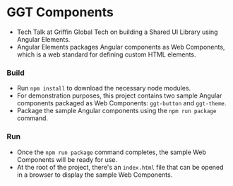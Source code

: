 # GGT Components

- Tech Talk at Griffin Global Tech on building a Shared UI Library using Angular Elements.
- Angular Elements packages Angular components as Web Components, which is a web standard for defining custom HTML elements.

### Build

- Run `npm install` to download the necessary node modules.
- For demonstration purposes, this project contains two sample Angular components packaged as Web Components: `ggt-button` and `ggt-theme`.
- Package the sample Angular components using the `npm run package` command.

### Run

- Once the `npm run package` command completes, the sample Web Components will be ready for use.
- At the root of the project, there's an `index.html` file that can be opened in a browser to display the sample Web Components.
